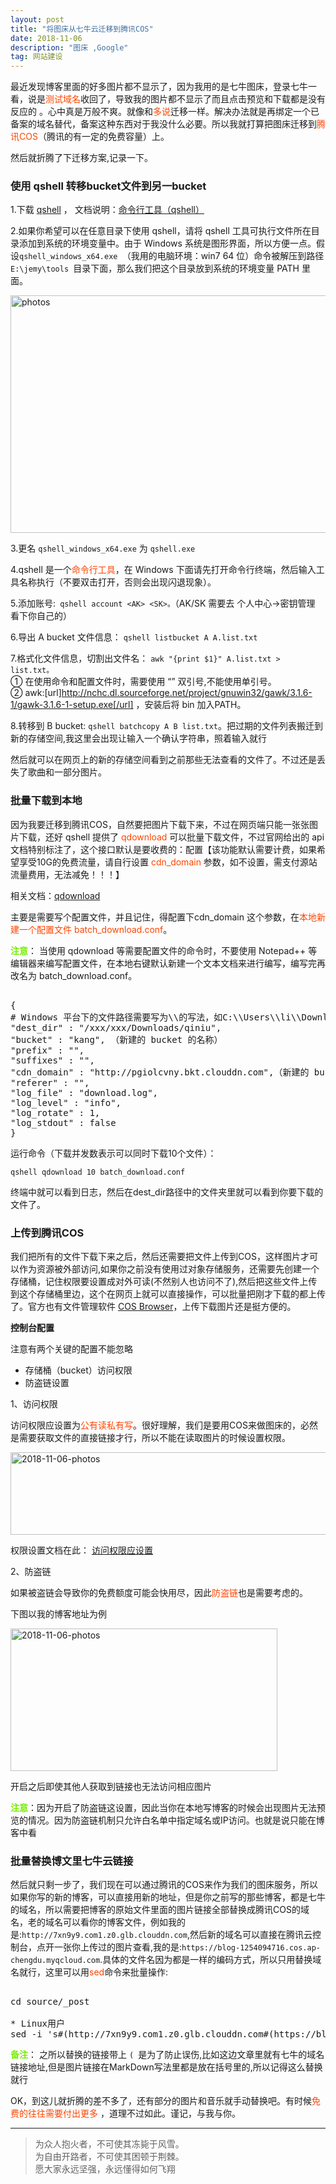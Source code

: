 ```yaml
---
layout: post
title: "将图床从七牛云迁移到腾讯COS"
date: 2018-11-06 
description: "图床 ,Google"
tag: 网站建设
---   
```



最近发现博客里面的好多图片都不显示了，因为我用的是七牛图床，登录七牛一看，说是<a style="color:#FF4500;text-decoration:none">测试域名</a>收回了，导致我的图片都不显示了而且点击预览和下载都是没有反应的 。心中真是万般不爽。就像和<a style="color:#FF4500;text-decoration:none">多说</a>迁移一样。解决办法就是再绑定一个已备案的域名替代，备案这种东西对于我没什么必要。所以我就打算把图床迁移到<a style="color:#FF4500;text-decoration:none">腾讯COS</a>（腾讯的有一定的免费容量）上。         

然后就折腾了下迁移方案,记录一下。            

<h3>使用 qshell 转移bucket文件到另一bucket</h3>          

1.下载 <a href="devtools.qiniu.com/qshell-v2.2.0.zip" target="_blank">qshell</a> ，
文档说明：<a href="https://developer.qiniu.com/kodo/tools/1302/qshell" target="_blank">命令行工具（qshell）</a>          

2.如果你希望可以在任意目录下使用 qshell，请将 qshell 工具可执行文件所在目录添加到系统的环境变量中。由于 Windows 系统是图形界面，所以方便一点。假设`qshell_windows_x64.exe `（我用的电脑环境：win7 64 位）命令被解压到路径 `E:\jemy\tools `目录下面，那么我们把这个目录放到系统的环境变量 PATH 里面。    

<img src="https://odum9helk.qnssl.com/FrJbSsVTFtZyFcEPKhVMYLfsSd9e " width="630" height="380" alt="photos"/>         

3.更名 `qshell_windows_x64.exe` 为 `qshell.exe`          

4.qshell 是一个<a style="color:#FF4500;text-decoration:none">命令行工具</a>，在 Windows 下面请先打开命令行终端，然后输入工具名称执行（不要双击打开，否则会出现闪退现象）。           

5.添加账号:` qshell account <AK> <SK>。`（AK/SK 需要去 个人中心->密钥管理 看下你自己的）              

6.导出 A bucket 文件信息： `qshell listbucket A A.list.txt`                   

7.格式化文件信息，切割出文件名： `awk "{print $1}" A.list.txt > list.txt。`          
① 在使用命令和配置文件时，需要使用 “” 双引号,不能使用单引号。     
② awk:[url]http://nchc.dl.sourceforge.net/project/gnuwin32/gawk/3.1.6-1/gawk-3.1.6-1-setup.exe[/url] ，安装后将 bin 加入PATH。        

8.转移到 B bucket: `qshell batchcopy A B list.txt`。把过期的文件列表搬迁到新的存储空间,我这里会出现让输入一个确认字符串，照着输入就行        


然后就可以在网页上的新的存储空间看到之前那些无法查看的文件了。不过还是丢失了歌曲和一部分图片。         

<h3>批量下载到本地</h3>        

因为我要迁移到腾讯COS，自然要把图片下载下来，不过在网页端只能一张张图片下载，还好 qshell 提供了 <a style="color:#FF4500;text-decoration:none">qdownload </a>可以批量下载文件，不过官网给出的 api 文档特别标注了，这个接口默认是要收费的：配置【该功能默认需要计费，如果希望享受10G的免费流量，请自行设置 <a style="color:#FF4500;text-decoration:none">cdn_domain</a> 参数，如不设置，需支付源站流量费用，无法减免！！！】        

相关文档：<a href="https://github.com/qiniu/qshell/blob/master/docs/qdownload.md" target="_blank">qdownload</a>              

主要是需要写个配置文件，并且记住，得配置下cdn_domain
这个参数，在<a style="color:#FF4500;text-decoration:none">本地新建一个配置文件 batch_download.conf</a>。         

<a style="color:#76EE00;text-decoration:none">**注意**</a>： 当使用 qdownload 等需要配置文件的命令时，不要使用 Notepad++ 等编辑器来编写配置文件，在本地右键默认新建一个文本文档来进行编写，编写完再改名为 batch_download.conf。        

<pre name="code" class="c++"> 
{
# Windows 平台下的文件路径需要写为\\的写法，如C:\\Users\\li\\Downloads
"dest_dir" : "/xxx/xxx/Downloads/qiniu",
"bucket" : "kang", （新建的 bucket 的名称）
"prefix" : "",
"suffixes" : "",
"cdn_domain" : "http://pgiolcvny.bkt.clouddn.com",（新建的 bucket 的测试域名）
"referer" : "",
"log_file" : "download.log",
"log_level" : "info",
"log_rotate" : 1,
"log_stdout" : false
}
</pre> 

运行命令（下载并发数表示可以同时下载10个文件）：       

    qshell qdownload 10 batch_download.conf   

终端中就可以看到日志，然后在dest_dir路径中的文件夹里就可以看到你要下载的文件了。        

<h3>上传到腾讯COS</h3>        

我们把所有的文件下载下来之后，然后还需要把文件上传到COS，这样图片才可以作为资源被外部访问,如果你之前没有使用过对象存储服务，还需要先创建一个存储桶，记住权限要设置成对外可读(不然别人也访问不了),然后把这些文件上传到这个存储桶里边，这个在网页上就可以直接操作，可以批量把刚才下载的都上传了。官方也有文件管理软件 <a href="https://cloud.tencent.com/document/product/436/11366" target="_blank">COS Browser</a>，上传下载图片还是挺方便的。        

**控制台配置**      

注意有两个关键的配置不能忽略       
 *  存储桶（bucket）访问权限    
 *  防盗链设置        


1、访问权限     

访问权限应设置为<a style="color:#FF4500;text-decoration:none">公有读私有写</a>。很好理解，我们是要用COS来做图床的，必然是需要获取文件的直接链接才行，所以不能在读取图片的时候设置权限。       


<img src="https://robotkang-1257995526.cos.ap-chengdu.myqcloud.com/2018-11-06-pic%20(1).png " width="516" height="132" alt="2018-11-06-photos"/>

权限设置文档在此： <a href="https://cloud.tencent.com/document/product/436/13319" target="_blank">访问权限应设置</a>    

2、防盗链          

如果被盗链会导致你的免费额度可能会快用尽，因此<a style="color:#FF4500;text-decoration:none">防盗链</a>也是需要考虑的。         

下图以我的博客地址为例           


<img src="https://robotkang-1257995526.cos.ap-chengdu.myqcloud.com/2018-11-06-pic%20(2).png " width="427" height="228" alt="2018-11-06-photos"/>


开启之后即使其他人获取到链接也无法访问相应图片      

<a style="color:#76EE00;text-decoration:none">**注意**</a>：因为开启了防盗链这设置，因此当你在本地写博客的时候会出现图片无法预览的情况。因为防盗链机制只允许白名单中指定域名或IP访问。也就是说只能在博客中看             


<h3>批量替换博文里七牛云链接</h3>        

然后就只剩一步了，我们现在可以通过腾讯的COS来作为我们的图床服务，所以如果你写的新的博客，可以直接用新的地址，但是你之前写的那些博客，都是七牛的域名，所以需要把博客的原始文件里面的图片链接全部替换成腾讯COS的域名，老的域名可以看你的博客文件，例如我的是:`http://7xn9y9.com1.z0.glb.clouddn.com`,然后新的域名可以直接在腾讯云控制台，点开一张你上传过的图片查看,我的是:`https://blog-1254094716.cos.ap-chengdu.myqcloud.com`.具体的文件名因为都是一样的编码方式，所以只用替换域名就行，这里可以用<a style="color:#FF4500;text-decoration:none">sed</a>命令来批量操作:      

<pre name="code" class="c"> 
cd source/_post 

* Linux用户
sed -i 's#(http://7xn9y9.com1.z0.glb.clouddn.com#(https://blog-1254094716.cos.ap-chengdu.myqcloud.com#g' *.md
</pre> 

<a style="color:#76EE00;text-decoration:none">**备注**</a>： 之所以替换的链接带上 `( `是为了防止误伤,比如这边文章里就有七牛的域名链接地址,但是图片链接在MarkDown写法里都是放在括号里的,所以记得这么替换就行          


OK，到这儿就折腾的差不多了，还有部分的图片和音乐就手动替换吧。有时候<a style="color:#FF4500;text-decoration:none">免费的往往需要付出更多</a>  ，道理不过如此。谨记，与我与你。          






           
----------
>  为众人抱火者，不可使其冻毙于风雪。           
为自由开路者，不可使其困顿于荆棘。           
愿大家永远坚强，永远懂得如何飞翔



